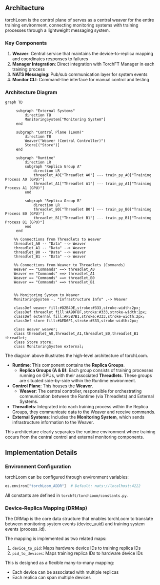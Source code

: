 

## Architecture

torchLoom is the control plane of serves as a central weaver for the entire training environment, connecting monitoring systems with training processes through a lightweight messaging system.

### Key Components

1. **Weaver**: Central service that maintains the device-to-replica mapping and coordinates responses to failures
2. **Manager Integration**: Direct integration with TorchFT Manager in each training process
3. **NATS Messaging**: Pub/sub communication layer for system events
4. **Monitor CLI**: Command-line interface for manual control and testing

### Architecture Diagram

```mermaid
graph TD

     subgraph "External Systems"
         direction TB
         MonitoringSystem["Monitoring System"]
     end

     subgraph "Control Plane (Loom)"
         direction TB
         Weaver("Weaver (Central Controller)")
         Store[("Store")]
     end

     subgraph "Runtime"
         direction LR
         subgraph "Replica Group A"
             direction LR
             threadlet_A0["Threadlet A0"] --- train_py_A0["Training Process A0 (GPU)"]
             threadlet_A1["Threadlet A1"] --- train_py_A1["Training Process A1 (GPU)"]
         end

         subgraph "Replica Group B"
             direction LR
             threadlet_B0["Threadlet B0"] --- train_py_B0["Training Process B0 (GPU)"] 
             threadlet_B1["Threadlet B1"] --- train_py_B1["Training Process B1 (GPU)"]
         end
     end

    %% Connections from Threadlets to Weaver
    threadlet_A0 -- "Data" --> Weaver
    threadlet_A1 -- "Data" --> Weaver
    threadlet_B0 -- "Data" --> Weaver
    threadlet_B1 -- "Data" --> Weaver

    %% Connections from Weaver to Threadlets (Commands)
    Weaver == "Commands" ==> threadlet_A0
    Weaver == "Commands" ==> threadlet_A1
    Weaver == "Commands" ==> threadlet_B0
    Weaver == "Commands" ==> threadlet_B1


    %% Monitoring System to Weaver
    MonitoringSystem -. "Infrastructure Info" .-> Weaver

    classDef weaver fill:#D2B4DE,stroke:#333,stroke-width:2px;
    classDef threadlet fill:#A9DFBF,stroke:#333,stroke-width:2px;
    classDef external fill:#F5B7B1,stroke:#333,stroke-width:2px;
    classDef store fill:#AED6F1,stroke:#333,stroke-width:2px;

    class Weaver weaver;
    class threadlet_A0,threadlet_A1,threadlet_B0,threadlet_B1 threadlet;
    class Store store;
    class MonitoringSystem external;
```

The diagram above illustrates the high-level architecture of torchLoom.

- **Runtime**: This component contains the **Replica Groups**.
    - **Replica Groups (A & B)**: Each group consists of training processes running on GPUs, with their associated **Threadlets**. These groups are situated side-by-side within the Runtime environment.
- **Control Plane**: This houses the **Weaver**.
    - **Weaver**: The central controller, responsible for orchestrating communication between the Runtime (via Threadlets) and External Systems.
- **Threadlets**: Integrated into each training process within the Replica Groups, they communicate data to the Weaver and receive commands.
- **External Systems**: Includes the **Monitoring System**, which sends infrastructure information to the Weaver.

This architecture clearly separates the runtime environment where training occurs from the central control and external monitoring components.

## Implementation Details

### Environment Configuration

torchLoom can be configured through environment variables:

```python
os.environ["torchLoom_ADDR"]  # Default: nats://localhost:4222
```

All constants are defined in `torchft/torchLoom/constants.py`.

### Device-Replica Mapping (DRMap)

The DRMap is the core data structure that enables torchLoom to translate between monitoring system events (device_uuid) and training system events (process_id).

The mapping is implemented as two related maps:

1. `device_to_pid`: Maps hardware device IDs to training replica IDs
2. `pid_to_devices`: Maps training replica IDs to hardware device IDs

This is designed as a flexible many-to-many mapping:
- Each device can be associated with multiple replicas
- Each replica can span multiple devices
